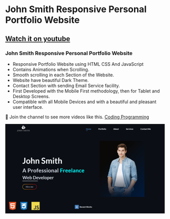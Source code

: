 # John Smith Responsive Personal Portfolio Website
## [Watch it on youtube](https://youtu.be/w8KsFth1xFo)
### John Smith Responsive Personal Portfolio Website

- Responsive Portfolio Website using HTML CSS And JavaScript
- Contains Animations when Scrolling.
- Smooth scrolling in each Section of the Website.
- Website have beautiful Dark Theme.
- Contact Section with sending Email Service facility.
- First Developed with the Mobile First methodology, then for Tablet and Desktop Screens.
- Compatible with all Mobile Devices and with a beautiful and pleasant user interface.

💙 Join the channel to see more videos like this. [Coding Programming](https://www.youtube.com/@codingprogramming786)

![preview img](/johnSmith-portfolio.png)
